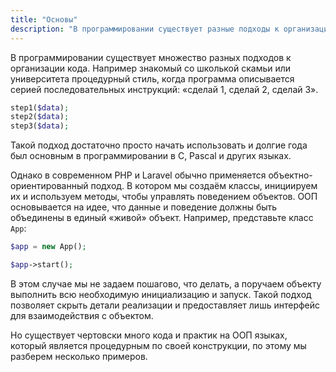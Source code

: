 ```yaml
---
title: "Основы"
description: "В программировании существует разные подходы к организации кода."
---
```


В программировании существует множество разных подходов к организации кода. Например знакомый со школькой скамьи или университета процедурный стиль, когда программа описывается серией последовательных инструкций: «сделай 1, сделай 2, сделай 3». 

```php
step1($data);
step2($data);
step3($data);
```

Такой подход достаточно просто начать использовать и долгие года был основным в программировании в C, Pascal и других языках.


Однако в современном PHP и Laravel обычно применяется объектно-ориентированный подход. В котором мы создаём классы, инициируем их и используем методы, чтобы управлять поведением объектов. ООП основывается на идее, что данные и поведение должны быть объединены в единый «живой» объект. Например, представьте класс `App`:

```php
$app = new App();

$app->start();
```

В этом случае мы не задаем пошагово, что делать, а поручаем объекту выполнить всю необходимую инициализацию и запуск. 
Такой подход позволяет скрыть детали реализации и предоставляет лишь интерфейс для взаимодействия с объектом. 

Но существует чертовски много кода и практик на ООП языках, который является процедурным по своей конструкции, по этому мы разберем несколько примеров.
